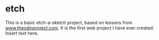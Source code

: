 # etch
This is a basic etch-a-sketch project, based on lessons from www.theodinproject.com. It is the first web project I have ever created. Insert text here.
